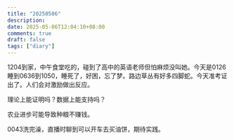 ```yaml
---
title: "20250506"
description: 
date: 2025-05-06T12:04:10+08:00
comments: true
draft: false
tags: ["diary"]
---
```

1204到家，中午食堂吃的，碰到了高中的英语老师但怕麻烦没叫她。今天是0126睡到0636到1050，睡死了，好困，忘了梦。路边草丛有好多四脚蛇。今天准考证出了。人们会对激励做出反应。

理论上能证明吗？数据上能支持吗？

农业进步可能导致种粮不赚钱。

0043洗完澡，直播时聊到可以开车去买油饼，期待实践。